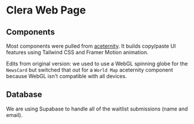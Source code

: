 # Clera Web Page

## Components
Most components were pulled from [aceternity](https://ui.aceternity.com/). It builds copy/paste UI features using Tailwind CSS and Framer Motion animation.

Edits from original version: we used to use a WebGL spinning globe for the `NewsCard` but switched that out for a `World Map` aceternity component because WebGL isn't compatible with all devices.

## Database
We are using Supabase to handle all of the waitlist submissions (name and email). 
